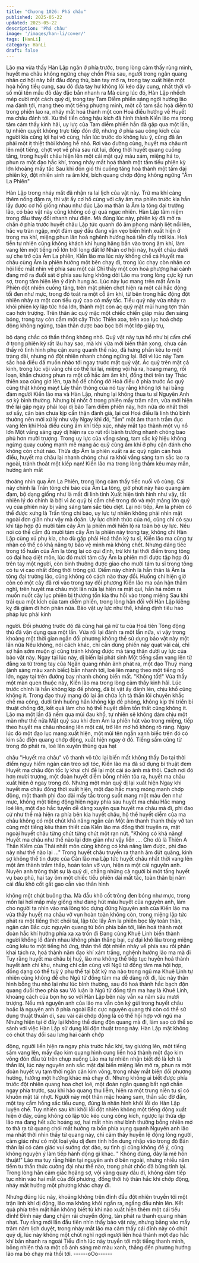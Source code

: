 ```yaml
---
title: "Chương 1026: Phá châu"
published: 2025-05-22
updated: 2025-05-22
description: 'Phá châu'
image: '/images/han-li/cover/'
tags: [HanLi]
category: HanLi
draft: false
---
```


Lão ma vừa thấy Hàn Lập ngăn ở phía trước, trong lòng cảm thấy
rùng mình, huyết ma châu không ngừng chạy chốn
Phía sau, người trong ngân quang nhân cơ hội này bắt đầu động
thủ, bàn tay mở ra, trong tay xuất hiện một hoả hồng tiểu cung,
sau đó đưa tay hư không lôi kéo dây cung, nhất thời vô số mũi
tên mầu đỏ dày đặc bắn nhanh ra
Mà cùng lúc đó, Hàn Lập nhếch mép cười một cách quỷ dị, trong
tay Tam Diễm phiến sáng ngời hướng lão ma đánh tới, mang theo
một tiếng phượng minh, một cỗ tam sắc hoả diễm từ trong phiến
lao ra, nháy mắt hoá thành một con Hoả điểu hướng về Huyết ma
châu đánh tới.
Xu thế tiền công hậu kích đã hình thành
Kiền lão ma trong tâm cảm thấy kinh hãi, uy lực của Tam diễm
phiến hắn đã gặp qua một lần, tự nhiên quyết không trực tiếp đón
đỡ, nhưng ở phía sau công kích của người kia cũng lợi hại vô
cùng, hắn lúc trước do không lưu ý, cũng đã ăn phải một ít thiệt
thòi không hề nhỏ.
Rơi vào đường cùng, huyết ma châu rít lên một tiếng, chợt vọt về
phía sau rút lui, đồng thời huyết quang cuồng tăng, trong huyết
châu hiện lên một cái mặt quỷ màu xám, miệng há to, phun ra một
đạo hắc khí, trong nháy mắt hoá thành một tấm tiểu phiên kỳ lớn
khoảng mấy tấc
Sau khi đón gió thì cuồng tăng hoá thành một tấm đại phiên kỳ,
đột nhiên sinh ra âm khí, bích quang chớp động không ngừng
"Âm La Phiên"

Hàn Lập trong nháy mắt đã nhận ra lai lịch của vật này. Trừ ma
khí càng thêm nồng đậm ra, thì vật ấy cơ hồ cùng với cây âm ma
phiên trước kia hắn lấy được cơ hồ giống nhau như đúc
Lão ma thân là Âm la tông đại trưởng lão, có bảo vật này cũng
không có gì quá ngạc nhiên. Hàn Lập tâm niệm trong đầu thay đổi
nhanh như điện.
Mà đúng lúc này, phiên kỳ đã mở ra chắn ở phía trước huyết châu
Lập tức quanh đó âm phong mãnh liệt nổi lên, hắc vụ tràn ngập,
một đám quỷ đầu đang vặn vẹo biến hình xuất hiện ở trong ma
khí, miệng phun lân hoả nghênh hướng hoả tiễn đầy trời kia.
Hoả tiễn tự nhiên cũng không khách khí hung hăng bắn vào trong
âm khí, làm vang lên một tiếng nổ lớn trời long đất lở
Nhân cơ hội này, huyết châu dưới sự che trở của Âm La phiên,
Kiền lão ma lúc này khống chế cả Huyết ma châu cùng Âm la
phiên hướng một bên chạy đi, trong lúc chạy còn nhân cơ hội liếc
mắt nhìn về phía sau một cái
Chỉ thấy một con hoả phượng hai cánh đang mở ra đuổi sát ở
phía sau lưng không dời
Lão ma trong lòng cực kỳ run sợ, trong tâm hiện lên ý định hung
ác.
Lúc này lục mang trên mặt Âm la Phiên đột nhiền cuồng tăng, trên
mặt phiên chợt hiện ra một cái hắc động
tối đen như mực, trong đó toát ra một cỗ âm khí, từ bên trong hắc
động đột nhiên nhảy ra một con tiểu quỷ cao có mấy tấc.
Tiểu quỷ này vừa nhảy ra khỏi phiên kỳ lập tức hóa lớn, thành
một con ác quỷ mặt mũi hung tợn thân cao hơn trượng.
Trên thân ác quỷ mặc một chiếc chiến giáp màu đen sáng bóng,
trong tay còn cầm một cây Thác Thiên xoa, trên xoa lục hoả chớp
động không ngừng, toàn thân được bao bọc bởi một lớp giáp trụ,

bộ dạng chắc có thần thông không nhỏ.
Quỷ vật này tựa hồ như bị cấm chế ở trong phiên kỳ rất lâu hay
sao, mà khi vừa mới biến thân xong, chưa cần thấy rõ tình hình
phụ cận xung quanh thế nào, đã hưng phấn kêu to một tràng dài,
nhưng nó đột nhiên nhanh chóng ngừng lại.
Bởi vì lúc này Tam sắc hoả điểu đã muốn nhào tới ngay trước mặt
quỷ vật.
Ác quỷ trên mặt cả kinh, trong lúc vội vàng chỉ có thể lùi lại, miệng
vội há ra, hoang mang, rối loạn, khẩn chương phun ra một cỗ hắc
ám âm khí, đồng thời trên tay Thác thiên xoa cũng giơ lên, tựa hồ
để chống đỡ Hoả điểu ở phía trước
Ác quỷ cũng thật không may!
Lấy thần thông của nó tuy rằng không lợi hại bằng đám người
Kiền lão ma và Hàn Lập, nhưng lại không thua tu sĩ Nguyên Anh
sơ kỳ bình thường. Nhưng bị nhốt ở trong phiên mấy trăm năm,
vừa mới hiện thế lại gặp ngay phải loại dị bảo Tam diễm phiến
này, hơn nữa do nhất thời sơ sẩy, căn bản chưa kịp cẩn thận
đánh giá, lại coi Hoả điểu là linh thú bình thường nên mới xử lý
như vậy
Ngay khi đó, "ầm" một âm thanh trầm đục vang lên khi Hoả điểu
cùng âm khí tiếp xúc, nháy mắt tạo thành một vụ nổ lớn
Một vầng sáng quỷ dị hiện ra co rút rồi bành trướng nhanh chóng
bao phủ hơn mười trượng.
Trong uy lực của vầng sáng, tam sắc ký hiệu không ngừng quay
cuồng mạnh mẽ mang ác quỷ cùng âm khí ở phụ cận đánh cho
không còn chút nào.
Thừa dịp Âm la phiên xuất ra ác quỷ ngăn cản hoả điểu, huyết ma
châu lại nhanh chóng chui ra khỏi vầng sáng tam sắc lao ra ngoài,
tránh thoát một kiếp nạn!
Kiền lão ma trong lòng thầm kêu may mắn, hướng ánh mắt

thoáng nhìn qua Âm La Phiên, trong lòng cảm thấy tiếc nuối vô
cùng.
Cái này chính là Trấn tông chi bảo của Âm La tông, giờ phút này
hào quang ảm đạm, bộ dạng giống như là mất đi linh tính
Xuất hiện tình hình như vậy, tất nhiên lý do chính là bởi vì ác quỷ
bị cấm chế trong đó và một mảng lớn quỷ vụ của phiên này bị
vầng sáng tam sắc tiêu diệt.
Lại nói tiếp, Âm la phiên có thể được xưng là Trấn tông chi bảo,
uy lực tự nhiên không phải nhìn mặt ngoài đơn giản như vậy mà
đoán.
Uy lực chính thức của nó, cũng chỉ có sau khi tập hợp đủ mười
tám cây Âm la phiên mới hiển lộ ra toàn bộ uy lực.
Nếu nói có thể cầm đủ mười tám cây Âm la phiên này trong tay,
không chỉ Hàn Lập cùng xú phụ kia, cho dù gặp phải Hoá thần kỳ
tu sĩ, Kiền lão ma cũng tự nhận có thể có khả năng tự bảo vệ
mình mà không chết.
Nhưng đáng tiếc trong tổ huấn của Âm la tông lại có qui định, trừ
khi tại thời điểm trong tông có đại hoạ diệt môn, lúc đó mười tám
cây Âm la phiên mới được tập hợp đủ trên tay một người, còn
bình thường được giao cho mười tám tu sĩ trong tông có tu vi cao
nhất đồng thời trông giữ. Điểm này chính là hắn thân là Âm la
tông đại trưởng lão, cũng không có cách nào thay đổi.
Huống chi hiện giờ còn có một cây đã rơi vào trong tay đối
phương
Kiền lão ma oán hận thầm nghĩ, trên huyết ma châu một lần nữa
lại hiện ra mặt quỉ, hắn há mồm ra muốn nuốt cây lục phiên bị
thương tổn kia thu hồi vào trong miệng
Sau khi trải qua một kích của tam diễm phiến, trong lòng hắn đối
với Hàn Lập kiêng kỵ đã giảm đi hơn phân nửa.
Bảo vật uy lực như thế, khẳng định tiêu hao pháp lực phải kinh

người. Đối phương trước đó đã cùng hai gã nữ tu của Hoá tiên
Tông động thủ đã vận dụng qua một lần. Vừa rồi lại đánh ra một
lần nữa, vì vậy trong khoảng một thời gian ngắn đối phương
không thể sử dụng bảo vật này một lần nữa
Nếu không, nói cách khác, chỉ cần dùng phiến này quạt vài cái,
chỉ sợ hắn sớm muộn gì cũng tránh không được mà táng thân
dưới uy lực của bảo vật này.
Ngay tại lúc này, dị biến lại phát sinh
Một tiếng sấm vang lên từ đằng xa từ trong tay của Ngân quang
nhân ảnh phát ra, một đạo Thuý mang (ánh sáng màu xanh biếc)
bắn nhanh tới,
loé lên mang theo một tiếng nổ lớn, ngay tại trên đường bay
nhanh chóng biến mất.
"Không tốt!"
Vừa thấy một màn quen thuộc này, Kiền lão ma trong lòng cảm
thấy kinh hãi.
Lúc trước chính là hắn không kịp đề phòng, đã bị vật ấy đánh lén,
chịu khổ cũng không ít. Trong đạo thuý mang đó lại ẩn chứa Ích tà
thần lôi chuyên khắc chế ma công, dưới tình huống hắn không kịp
đề phòng, không kịp thi triển bí thuật chống đỡ, kết quả làm cho
hộ thể huyết diễm tổn thất cũng không ít.
Lão ma một lần đã nếm qua mùi đau khổ, tự nhiên sẽ không dám
chịu một màn như thế nữa
Mặt quỷ sau khi đem Âm la phiên hút vào trong miệng, tiếp theo
huyết ma châu nhoáng lên một cái, trở lên mơ hồ không rõ ràng.
Ngay lúc đó một đạo lục mang xuất hiện, một mũi tên ngắn xanh
biếc trên đó có kim sắc điện quang chớp động, xuất hiện ngay ở
đó.
Tiếng sấm cũng từ trong đó phát ra, loé lên xuyên thủng qua hạt

châu
"Huyết ma châu" vô thanh vô tức lại biến mất không thấy
Do tại thời điểm nguy hiểm ngàn cân treo sợi tóc, Kiền lão ma đã
sử dụng bí thuật đem Huyết ma châu độn tốc ly khai chỉ để lại một
cái ảo ảnh mà thôi.
Cách nơi đó hơn mười trượng, một đoàn huyết diễm bỗng nhiên
tỏa ra, huyết ma châu xuất hiện ở ngay trong đó.
Nhưng một màn quỷ dị lại xuất hiện
Ngay khi huyết ma châu đồng thời xuất hiện, một đạo hắc mang
mỏng manh chớp động, một thanh phi đao dài mấy tấc trong suốt
mang một màu đen như mực, không một tiếng động hiện ngay
phía sau huyết ma châu
Hắc mang loé lên, một đạo hắc tuyến dễ dàng xuyên qua huyết
ma châu mà đi, phi đao cứ như thế mà hiện ra phía bên kia huyết
châu, hộ thể huyết diễm của ma châu không có một chút khả
năng ngăn cản
Một âm thanh thanh thúy vỡ tan cùng một tiếng kêu thảm thiết
của Kiền lão ma đồng thời truyền ra, mặt ngoài huyết châu từng
chút từng chút một rạn nứt.
"Không có khả năng! Huyết ma châu như thế nào lại đơn giản như
vậy liền …. Cho dù là Thiên A Thần Kiếm của Thái nhất môn cũng
không có khả năng làm được, phi đao này như thế nào lại …"
Trong huyết châu truyền ra thanh âm đứt quãng, kinh sợ không
thể tin được của Càn lão ma
Lập tức huyết châu nhất thời vang lên một âm thành trầm thấp,
hoàn toàn vỡ vụn, hiện ra một cái nguyên anh.
Nuyên anh trông thật sự là quỷ dị, chẳng những cả người bị một
tầng huyết vụ bao phủ, hai tay ôm một chiếc tiểu phiên dài mất
tấc, toàn thân bị năm cái đầu khô cốt gắt gao cắn vào thân hình

không một chút buông tha.
Mà đầu khô cốt trông đen bóng như mực, trong mồn lại hơi mấp
máy giống như đang hút máu huyết của nguyên anh, làm cho
người ta nhìn vào mà lông tóc dựng đứng
Nguyên anh của Kiền lão ma vừa thấy huyết ma châu vỡ vụn
hoàn toàn không còn, trong miệng lập tức phát ra một tiếng thét
chói tai, lập tức lấy Âm la phiên bọc lấy toàn thân, ngăn cản Bắc
cực nguyên quang từ bốn phía bắn tới, liền hoá thành một đoàn
hắc khí hướng phía xa xa trốn đi
Đang cùng Khuê Linh biến thành người khổng lồ đánh nhau
không phân thắng bại, cự đại khô lâu trong miệng cũng kêu to
một tiếng hô ứng, thân thể đột nhiển nhảy về phía sau rồi phân
khai tách ra, hoá thành năm đạo khí xám trắng, nghênh hướng
lão ma mà đi
Tuy rằng huyết ma châu bị huỷ, lão ma không thể tiếp tục huyễn
hoá thành huyết ảnh chi khu, nhưng chỉ cần cùng với Ngũ tử
đồng tâm ma hội hợp, đồng dạng có thể tuỳ ý phụ thể tại bất kỳ
ma nào trong ngũ ma
Khuê Linh tự nhiên cũng không để cho Ngũ tử đồng tâm ma dễ
dàng rời đi, lúc này thân hình bỗng thu nhỏ lại như lúc bình
thường, sau đó hoá thành hắc bạch độn quang đuổi theo phía
sau
Vô luận là Ngũ tử đồng tâm ma hay là Khuê Linh, khoảng cách
của bọn họ so với Hàn Lập bên này vẫn xa năm sáu mươi
trượng. Nếu mà nguyên anh của lão ma vẫn còn ký gửi trong
huyết châu hoặc là nguyên anh ở phía ngoài Bắc cực nguyên
quang thì còn có thể sử dụng thuật thuấn di, sau vài cái chớp
động là có thể hội hợp với ngũ ma
Nhưng hiện tại ở đây lại không thể dùng độn quang mà đi, làm
sao có thể so sánh với việc Hàn Lập sử dụng lôi độn thuật trong
này.
Hàn Lập mặt không có chút thay đổi sau lưng hai cánh chớp

động, người liền hiện ra ngay phía trước hắc khí, tay giương lên,
một tiếng sấm vang lên, mấy đạo kim quang hình cung liền hoá
thành một đạo kim võng đón đầu từ trên chụp xuống
Lão ma tự nhiên nhận biết đó là Ích tà thần lôi, lúc này nguyên
anh sắc mặt đại biến miệng liền mở ra, phun ra một đoàn huyết
vụ tạm thời ngăn cản kim võng, trong nháy mắt biến đổi phương
hướng, hướng một hướng khác mà chạy đi.
Nhưng không ai biết được phía trước đột nhiên quang hoa chợt
loé, một đoàn ngân quang bất ngờ chắn ngay phía trước, sau khi
hào quang thu liễm, hiện ra một trung niên tu sĩ có khuôn mặt tái
nhợt.
Người này một thân mặc hoàng sam, thần sắc đờ đẫn, một tay
cầm hồng sắc tiểu cung, đúng là nhân hình khôi lỗi do Hàn Lập
luyện chế.
Tuy nhiên sau khi khôi lỗi đột nhiên không một tiếng động xuất
hiện ở đây, cũng không có lập tức kéo cung công kích, ngược lại
thừa dịp lão ma đang hết sức hoảng sợ, hai mắt nhìn như bình
thường bỗng nhiên mở to thả ra tử quang chói mắt hướng ra bốn
phía xung quanh
Nguyên anh lão ma nhất thời nhìn thấy tử quang này, chỉ cảm
thấy huyễn lệ động lòng người, cảm giác như có một loại yêu dị
đem tinh hồn dung nhập vào trong đó
Bản thân lại có cảm giác vui sướng dạt dào, sự tình gì cũng
không để ý, cũng không nguyện ý làm tiếp hành động gì khác.
" Không đúng, đây là mê hồn thuật!"
Lão ma tuy rằng hiện tại nguyên anh ở bên ngoài, nhưng nhiều
năm tiềm tu thần thức cường đại như thế nào, trong phút chốc đã
bừng tỉnh lại.
Trong lòng hắn cảm giác hoảng sợ, vội vàng quay đầu đi, không
dám tiếp tục nhìn vào hai mắt của đối phương, đồng thời hộ thân
hắc khí chớp động, nháy mắt hướng một phương khác chạy đi.

Nhưng đúng lúc này, khoảng không trên đỉnh đầu đột nhiên truyền
tới một trận linh khí dị động, lão ma không khỏi ngẩn ra, ngẩng
đầu nhìn lên.
Kết quả phía trên mặt hắn không biết từ khi nào xuất hiện thêm
một cái tiểu đỉnh!
Đỉnh này đang chậm rãi chuyển động, tản phát ra thanh quang
nhàn nhạt.
Tuy rằng mới lần đầu tiên nhìn thấy bảo vật này, nhưng bằng vào
mấy trăm năm lịch duyệt, trong nháy mắt lão ma cảm thấy cái
đỉnh này có chút quỷ dị, lúc này không một chút nghĩ ngợi người
liền hoá thành một đạo hắc khí bắn nhanh ra ngoài
Tiểu đỉnh lúc này truyền tới một tiếng thanh minh, bỗng nhiên thả
ra một cỗ ánh sáng mờ màu xanh, thẳng đến phương hướng lão
ma bỏ chạy mà thổi tới.
------oOo------
